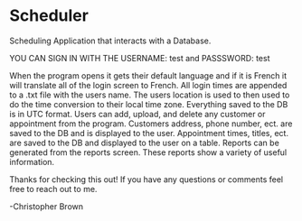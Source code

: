 # Scheduler
Scheduling Application that interacts with a Database.

YOU CAN SIGN IN WITH THE USERNAME: test and PASSSWORD: test

When the program opens it gets their default language and if it is French it will translate all of the login screen to French.
All login times are appended to a .txt file with the users name.
The users location is used to then used to do the time conversion to their local time zone. Everything saved to the DB is in UTC format.
Users can add, upload, and delete any customer or appointment from the program.
Customers address, phone number, ect. are saved to the DB and is displayed to the user.
Appointment times, titles, ect. are saved to the DB and displayed to the user on a table.
Reports can be generated from the reports screen. These reports show a variety of useful information.

Thanks for checking this out! If you have any questions or comments feel free to reach out to me.

-Christopher Brown
